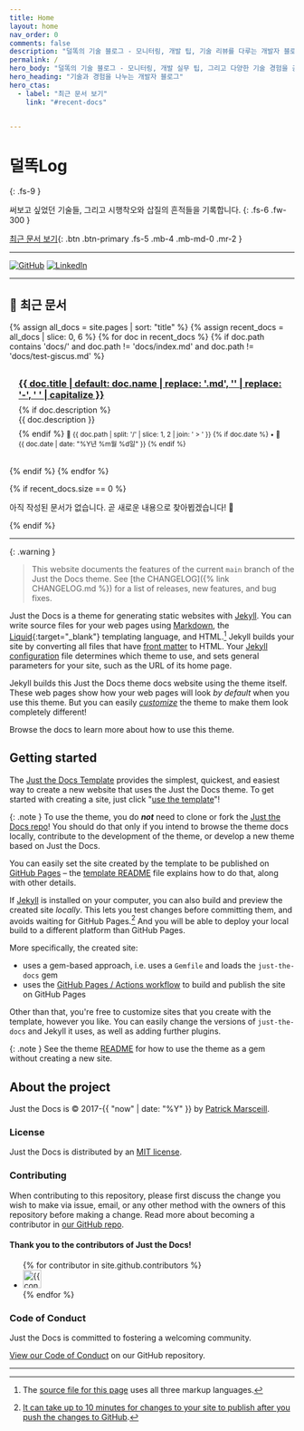 ```yaml
---
title: Home
layout: home
nav_order: 0
comments: false
description: "덜똑의 기술 블로그 - 모니터링, 개발 팁, 기술 리뷰를 다루는 개발자 블로그입니다. 실무 경험과 문제 해결 방법을 공유합니다."
permalink: /
hero_body: "덜똑의 기술 블로그 - 모니터링, 개발 실무 팁, 그리고 다양한 기술 경험을 공유하는 공간입니다."
hero_heading: "기술과 경험을 나누는 개발자 블로그"
hero_ctas:
  - label: "최근 문서 보기"
    link: "#recent-docs"


---
```


# 덜똑Log
{: .fs-9 }

써보고 싶었던 기술들, 그리고 시행착오와 삽질의 흔적들을 기록합니다. 
{: .fs-6 .fw-300 }

[최근 문서 보기](#recent-docs){: .btn .btn-primary .fs-5 .mb-4 .mb-md-0 .mr-2 }
<!-- [GitHub 프로필](https://github.com/dulddok){: .btn .fs-5 .mb-4 .mb-md-0 } -->

---


[![GitHub](https://img.shields.io/badge/GitHub-181717?style=for-the-badge&logo=github&logoColor=white)](https://github.com/dulddok) 
[![LinkedIn](https://img.shields.io/badge/LinkedIn-0077B5?style=for-the-badge&logo=linkedin&logoColor=white)](https://www.linkedin.com/in/dulddok/)

---

## 📝 최근 문서

<div id="recent-docs">

{% assign all_docs = site.pages | sort: "title" %}
{% assign recent_docs = all_docs | slice: 0, 6 %}
{% for doc in recent_docs %}
  {% if doc.path contains 'docs/' and doc.path != 'docs/index.md' and doc.path != 'docs/test-giscus.md' %}
    <div class="recent-doc-item" style="margin-bottom: 1rem; padding: 1rem; border: 1px solid var(--border-color); border-radius: 6px;">
      <h3 style="margin: 0 0 0.5rem 0;">
        <a href="{{ doc.url | relative_url }}">{{ doc.title | default: doc.name | replace: '.md', '' | replace: '-', ' ' | capitalize }}</a>
      </h3>
      {% if doc.description %}
        <p style="margin: 0 0 0.5rem 0; color: var(--text-muted);">{{ doc.description }}</p>
      {% endif %}
      <small style="color: var(--text-muted);">
        📁 {{ doc.path | split: '/' | slice: 1, 2 | join: ' > ' }}
        {% if doc.date %}
          • 📅 {{ doc.date | date: "%Y년 %m월 %d일" }}
        {% endif %}
      </small>
    </div>
  {% endif %}
{% endfor %}

{% if recent_docs.size == 0 %}
  <p>아직 작성된 문서가 없습니다. 곧 새로운 내용으로 찾아뵙겠습니다! 🚀</p>
{% endif %}

</div>

---

{: .warning }
> This website documents the features of the current `main` branch of the Just the Docs theme. See [the CHANGELOG]({% link CHANGELOG.md %}) for a list of releases, new features, and bug fixes.

Just the Docs is a theme for generating static websites with [Jekyll]. You can write source files for your web pages using [Markdown], the [Liquid]{:target="_blank"} templating language, and HTML.[^1] Jekyll builds your site by converting all files that have [front matter] to HTML. Your [Jekyll configuration] file determines which theme to use, and sets general parameters for your site, such as the URL of its home page.

Jekyll builds this Just the Docs theme docs website using the theme itself. These web pages show how your web pages will look *by default* when you use this theme. But you can easily *[customize]* the theme to make them look completely different!

Browse the docs to learn more about how to use this theme.

## Getting started

The [Just the Docs Template] provides the simplest, quickest, and easiest way to create a new website that uses the Just the Docs theme. To get started with creating a site, just click "[use the template]"!

{: .note }
To use the theme, you do ***not*** need to clone or fork the [Just the Docs repo]! You should do that only if you intend to browse the theme docs locally, contribute to the development of the theme, or develop a new theme based on Just the Docs.

You can easily set the site created by the template to be published on [GitHub Pages] – the [template README] file explains how to do that, along with other details.

If [Jekyll] is installed on your computer, you can also build and preview the created site *locally*. This lets you test changes before committing them, and avoids waiting for GitHub Pages.[^2] And you will be able to deploy your local build to a different platform than GitHub Pages.

More specifically, the created site:

- uses a gem-based approach, i.e. uses a `Gemfile` and loads the `just-the-docs` gem
- uses the [GitHub Pages / Actions workflow] to build and publish the site on GitHub Pages

Other than that, you're free to customize sites that you create with the template, however you like. You can easily change the versions of `just-the-docs` and Jekyll it uses, as well as adding further plugins.

{: .note }
See the theme [README][Just the Docs README] for how to use the theme as a gem without creating a new site.

## About the project

Just the Docs is &copy; 2017-{{ "now" | date: "%Y" }} by [Patrick Marsceill](https://patrickmarsceill.com).

### License

Just the Docs is distributed by an [MIT license](https://github.com/just-the-docs/just-the-docs/tree/main/LICENSE.txt).

### Contributing

When contributing to this repository, please first discuss the change you wish to make via issue,
email, or any other method with the owners of this repository before making a change. Read more about becoming a contributor in [our GitHub repo](https://github.com/just-the-docs/just-the-docs#contributing).

#### Thank you to the contributors of Just the Docs!

<ul class="list-style-none">
{% for contributor in site.github.contributors %}
  <li class="d-inline-block mr-1">
     <a href="{{ contributor.html_url }}"><img src="{{ contributor.avatar_url }}" width="32" height="32" alt="{{ contributor.login }}"></a>
  </li>
{% endfor %}
</ul>

### Code of Conduct

Just the Docs is committed to fostering a welcoming community.

[View our Code of Conduct](https://github.com/just-the-docs/just-the-docs/tree/main/CODE_OF_CONDUCT.md) on our GitHub repository.

----

[^1]: The [source file for this page] uses all three markup languages.

[^2]: [It can take up to 10 minutes for changes to your site to publish after you push the changes to GitHub](https://docs.github.com/en/pages/setting-up-a-github-pages-site-with-jekyll/creating-a-github-pages-site-with-jekyll#creating-your-site).

[Jekyll]: https://jekyllrb.com
[Markdown]: https://daringfireball.net/projects/markdown/
[Liquid]: https://github.com/Shopify/liquid/wiki
[Front matter]: https://jekyllrb.com/docs/front-matter/
[Jekyll configuration]: https://jekyllrb.com/docs/configuration/
[source file for this page]: https://github.com/just-the-docs/just-the-docs/blob/main/index.md
[Just the Docs Template]: https://just-the-docs.github.io/just-the-docs-template/
[Just the Docs]: https://just-the-docs.com
[Just the Docs repo]: https://github.com/just-the-docs/just-the-docs
[Just the Docs README]: https://github.com/just-the-docs/just-the-docs/blob/main/README.md
[GitHub Pages]: https://pages.github.com/
[Template README]: https://github.com/just-the-docs/just-the-docs-template/blob/main/README.md
[GitHub Pages / Actions workflow]: https://github.blog/changelog/2022-07-27-github-pages-custom-github-actions-workflows-beta/
[customize]: #customize
[use the template]: https://github.com/just-the-docs/just-the-docs-template/generate
